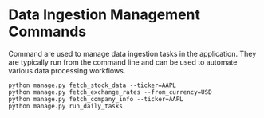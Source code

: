 # Data Ingestion Management Commands

Command are used to manage data ingestion tasks in the application. They are typically run from the command line and can be used to automate various data processing workflows.

```
python manage.py fetch_stock_data --ticker=AAPL
python manage.py fetch_exchange_rates --from_currency=USD
python manage.py fetch_company_info --ticker=AAPL
python manage.py run_daily_tasks
```